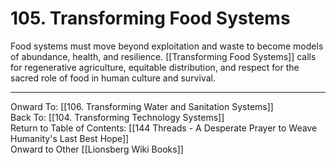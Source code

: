 # 105. Transforming Food Systems

Food systems must move beyond exploitation and waste to become models of abundance, health, and resilience. [[Transforming Food Systems]] calls for regenerative agriculture, equitable distribution, and respect for the sacred role of food in human culture and survival.

____

Onward To: [[106. Transforming Water and Sanitation Systems]]  
Back To: [[104. Transforming Technology Systems]]  
Return to Table of Contents: [[144 Threads - A Desperate Prayer to Weave Humanity's Last Best Hope]]  
Onward to Other [[Lionsberg Wiki Books]]  